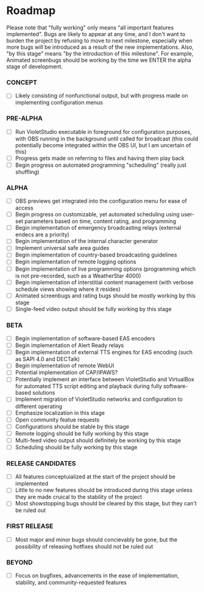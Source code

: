 # Roadmap
Please note that "fully working" only means "all important features implemented". Bugs are likely to appear at any time, and I don't want to burden the project by refusing to move to next milestone, especially when more bugs will be introduced as a result of the new implementations. Also, "by this stage" means "by the introduction of this milestone". For example, Animated screenbugs should be working by the time we ENTER the alpha stage of development.

### CONCEPT
- [ ] Likely consisting of nonfunctional output, but with progress made on implementing configuration menus

### PRE-ALPHA
- [ ] Run VioletStudio executable in foreground for configuration purposes, with OBS running in the background until called for broadcast (this could potentially become integrated within the OBS UI, but I am uncertain of this)
- [ ] Progress gets made on referring to files and having them play back
- [ ] Begin progress on automated programming "scheduling" (really just shuffling)

### ALPHA
- [ ] OBS previews get integrated into the configuration menu for ease of access
- [ ] Begin progress on customizable, yet automated scheduling using user-set parameters based on time, content rating, and programming
- [ ] Begin implementation of emergency broadcasting relays (external endecs are a priority)
- [ ] Begin implementation of the internal character generator
- [ ] Implement universal safe area guides
- [ ] Begin implementation of country-based broadcasting guidelines
- [ ] Begin implementation of remote logging options
- [ ] Begin implementation of live programming options (programming which is not pre-recorded, such as a WeatherStar 4000)
- [ ] Begin implementation of interstitial content management (with verbose schedule views showing where it resides)
- [ ] Animated screenbugs and rating bugs should be mostly working by this stage
- [ ] Single-feed video output should be fully working by this stage

### BETA
- [ ] Begin implementation of software-based EAS encoders
- [ ] Begin implementation of Alert Ready relays
- [ ] Begin implementation of external TTS engines for EAS encoding (such as SAPI 4.0 and DECTalk)
- [ ] Begin implementation of remote WebUI
- [ ] Potential implementation of CAP/IPAWS?
- [ ] Potentially implement an interface between VioletStudio and VirtualBox for automated TTS script editing and playback during fully software-based solutions
- [ ] Implement migration of VioletStudio networks and configuration to different operating
- [ ] Emphasize localization in this stage
- [ ] Open community featue requests
- [ ] Configurations should be stable by this stage
- [ ] Remote logging should be fully working by this stage
- [ ] Multi-feed video output should definitely be working by this stage
- [ ] Scheduling should be fully working by this stage

### RELEASE CANDIDATES
- [ ] All features conceptuialized at the start of the project should be implemented
- [ ] Little to no new features should be introduced during this stage unless they are made cruical to the stability of the project
- [ ] Most showstopping bugs should be cleared by this stage, but they can't be ruled out

### FIRST RELEASE
- [ ] Most major and minor bugs should concievably be gone, but the possibility of releasing hotfixes should not be ruled out

### BEYOND
- [ ] Focus on bugfixes, advancements in the ease of implementation, stability, and community-requested features
